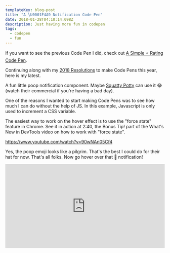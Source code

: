 ```yaml
---
templateKey: blog-post
title: "A \U0001F4A9 Notification Code Pen"
date: 2018-01-28T04:10:14.098Z
description: Just having more fun in codepen
tags:
  - codepen
  - fun
---
```

If you want to see the previous Code Pen I did, check out [A Simple ⭐ Rating Code Pen](https://www.iamdeveloper.com/blog/2019-10-31-a-simple-%E2%AD%90-rating-code-pen/).

Continuing along with my [2018 Resolutions](https://www.iamdeveloper.com/blog/2018-01-03-2018-resolutions/) to make Code Pens this year, here is my latest.

A fun little poop notification component. Maybe [Squatty Potty](https://www.squattypotty.com) can use it 😂 (watch their commercial if you're having a bad day).

One of the reasons I wanted to start making Code Pens was to see how much I can do without the help of JS. In this example, Javascript is only used to increment a CSS variable.

The easiest way to work on the hover effect is to use the "force state" feature in Chrome. See it in action at 2:40, the Bonus Tip! part of the What's New in DevTools video on how to work with "force state".

https://www.youtube.com/watch?v=90wNAn05Cf4

Yes, the poop emoji looks like a pilgrim. That's the best I could do for their hat for now. That's all folks. Now go hover over that 💩 notification!

<iframe height="265" style="width: 100%;height: 265px;" loading="lazy" scrolling="no" title="💩 Notification" src="https://codepen.io/nickytonline/embed/ppMmyZ?height=265&theme-id=0&default-tab=result" frameborder="no" allowtransparency="true" allowfullscreen="true">
  See the Pen <a href='https://codepen.io/nickytonline/pen/ppMmyZ'>💩 Notification</a> by Nick Taylor
  (<a href='https://codepen.io/nickytonline'>@nickytonline</a>) on <a href='https://codepen.io'>CodePen</a>.
</iframe>
